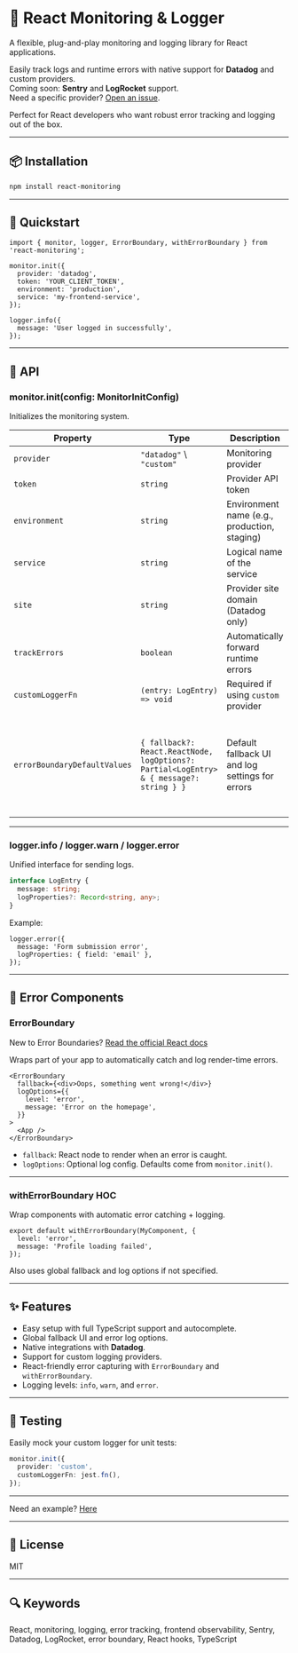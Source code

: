 
# 🧩 React Monitoring & Logger

A flexible, plug-and-play monitoring and logging library for React applications.

Easily track logs and runtime errors with native support for **Datadog** and custom providers.  
Coming soon: **Sentry** and **LogRocket** support.  
Need a specific provider? [Open an issue](https://github.com/good-repository/react-monitoring/issues).

Perfect for React developers who want robust error tracking and logging out of the box.

---

## 📦 Installation

```bash
npm install react-monitoring
```

---

## 🚀 Quickstart

```tsx
import { monitor, logger, ErrorBoundary, withErrorBoundary } from 'react-monitoring';

monitor.init({
  provider: 'datadog',
  token: 'YOUR_CLIENT_TOKEN',
  environment: 'production',
  service: 'my-frontend-service',
});

logger.info({
  message: 'User logged in successfully',
});
```

---

## 🔧 API

### monitor.init(config: MonitorInitConfig)

Initializes the monitoring system.

| Property                  | Type                              | Description                                         | Required                         | Default                        |
|---------------------------|-----------------------------------|-----------------------------------------------------|----------------------------------|--------------------------------|
| `provider`                | `"datadog"` \ `"custom"`         | Monitoring provider                                 | ✅ Yes                            | —                              |
| `token`                   | `string`                          | Provider API token                                  | ✅ Yes                            | —                              |
| `environment`             | `string`                          | Environment name (e.g., production, staging)        | 🔶 Recommended                    | `"production"`                 |
| `service`                 | `string`                          | Logical name of the service                         | 🔶 Recommended                    | `"frontend"`                   |
| `site`                    | `string`                          | Provider site domain (Datadog only)                 | 🔶 Recommended (Datadog only)     | Based on provider              |
| `trackErrors`             | `boolean`                         | Automatically forward runtime errors                | ❌ Optional                       | `false`                        |
| `customLoggerFn`          | `(entry: LogEntry) => void`       | Required if using `custom` provider                 | ✅ Yes (for `custom`)             | —                              |
| `errorBoundaryDefaultValues` | `{ fallback?: React.ReactNode, logOptions?: Partial<LogEntry> & { message?: string } }` | Default fallback UI and log settings for errors | ❌ Optional                       | `<div>Something went wrong.</div>`,<br> `{ level: "error", message: "An error occurred in the application", logProperties: {}, }` |

---

### logger.info / logger.warn / logger.error

Unified interface for sending logs.

```ts
interface LogEntry {
  message: string;
  logProperties?: Record<string, any>;
}
```

Example:

```tsx
logger.error({
  message: 'Form submission error',
  logProperties: { field: 'email' },
});
```

---

## 🧱 Error Components

### ErrorBoundary

New to Error Boundaries? [Read the official React docs](https://reactjs.org/docs/error-boundaries.html)

Wraps part of your app to automatically catch and log render-time errors.

```tsx
<ErrorBoundary
  fallback={<div>Oops, something went wrong!</div>}
  logOptions={{
    level: 'error',
    message: 'Error on the homepage',
  }}
>
  <App />
</ErrorBoundary>
```

- `fallback`: React node to render when an error is caught.
- `logOptions`: Optional log config. Defaults come from `monitor.init()`.

---

### withErrorBoundary HOC

Wrap components with automatic error catching + logging.

```tsx
export default withErrorBoundary(MyComponent, {
  level: 'error',
  message: 'Profile loading failed',
});
```

Also uses global fallback and log options if not specified.

---

## ✨ Features

- Easy setup with full TypeScript support and autocomplete.
- Global fallback UI and error log options.
- Native integrations with **Datadog**.
- Support for custom logging providers.
- React-friendly error capturing with `ErrorBoundary` and `withErrorBoundary`.
- Logging levels: `info`, `warn`, and `error`.

---

## 🧪 Testing

Easily mock your custom logger for unit tests:

```ts
monitor.init({
  provider: 'custom',
  customLoggerFn: jest.fn(),
});
```

---

Need an example? [Here](https://github.com/good-repository/poc-react-monitoring)

---

## 📄 License

MIT

---

## 🔍 Keywords

React, monitoring, logging, error tracking, frontend observability, Sentry, Datadog, LogRocket, error boundary, React hooks, TypeScript
